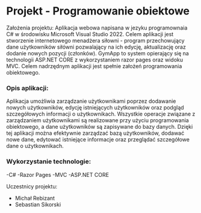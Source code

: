 # Projekt - Programowanie obiektowe

Założenia projektu:
Aplikacja webowa napisana w jezyku programownaia C# w środowisku Microsoft Visual Studio 2022. Celem aplikacji jest stworzenie internetowego menadżera siłowni - program przechowujący dane użytkowników siłówni pozwalający na ich edycję, aktualizację oraz dodanie nowych pozycji (członków). GymApp to system opierający się na technologii ASP.NET CORE z wykorzystaniem razor pages oraz widoku MVC. Celem nadrzędnym aplikacji jest spełnie założeń programowania obiektowego. 

### Opis aplikacji:
Aplikacja umożliwia zarządzanie użytkownikami poprzez dodawanie nowych użytkowników, edycję istniejących użytkowników oraz podgląd szczegółowych informacji o użytkownikach. Wszystkie operacje związane z zarządzaniem użytkownikami są realizowane przy użyciu programowania obiektowego, a dane użytkowników są zapisywane do bazy danych. Dzięki tej aplikacji można efektywnie zarządzać bazą użytkowników, dodawać nowe dane, edytować istniejące informacje oraz przeglądać szczegółowe dane o użytkownikach.

### Wykorzystanie technologie:
-C#
-Razor Pages
-MVC
-ASP.NET CORE


Uczestnicy projektu:
- Michał Rebizant
- Sebastian Sikorski
